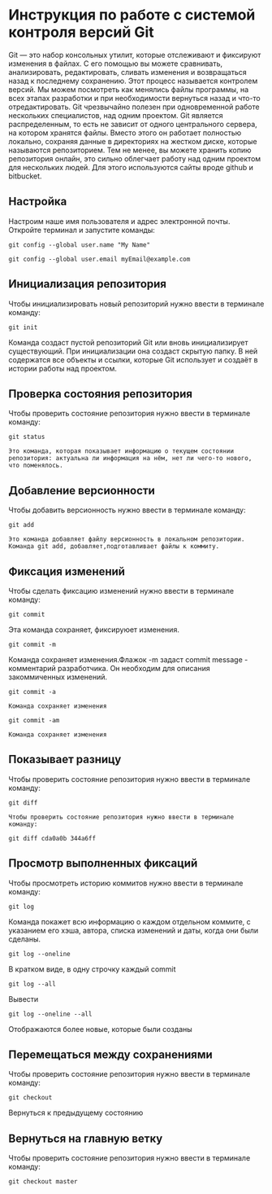 # **Инструкция по работе с системой контроля версий Git**

Git — это набор консольных утилит, которые отслеживают и фиксируют изменения в файлах. С его помощью вы можете сравнивать, анализировать, редактировать, сливать изменения и возвращаться назад к последнему сохранению. Этот процесс называется контролем версий. Мы можем посмотреть как менялись файлы программы, на всех этапах разработки и при необходимости вернуться назад и что-то отредактировать. Git чрезвычайно полезен при одновременной работе нескольких специалистов, над одним проектом. Git является распределенным, то есть не зависит от одного центрального сервера, на котором хранятся файлы. Вместо этого он работает полностью локально, сохраняя данные в директориях на жестком диске, которые называются репозиторием. Тем не менее, вы можете хранить копию репозитория онлайн, это сильно облегчает работу над одним проектом для нескольких людей. Для этого используются сайты вроде github и bitbucket.

## Настройка

Настроим наше имя пользователя и адрес электронной почты. Откройте терминал и запустите команды:

    git config --global user.name "My Name"

    git config --global user.email myEmail@example.com

## Инициализация репозитория

Чтобы инициализировать новый репозиторий нужно ввести в терминале команду:

    git init
    
   Команда создаст пустой репозиторий Git или вновь инициализирует существующий. При инициализации она создаст скрытую папку. В ней содержатся все объекты и ссылки, которые Git использует и создаёт в истории работы над проектом. 

## Проверка состояния репозитория

Чтобы проверить состояние репозитория нужно ввести в терминале команду:

    git status

    Это команда, которая показывает информацию о текущем состоянии репозитория: актуальна ли информация на нём, нет ли чего-то нового, что поменялось.

## Добавление версионности

Чтобы добавить версионность нужно ввести в терминале команду:

    git add

    Это команда добавляет файлу версионность в локальном репозитории. Команда git add, добавляет,подготавливает файлы к коммиту. 

## Фиксация изменений

Чтобы сделать фиксацию изменений нужно ввести в терминале команду:

    git commit

Эта команда сохраняет, фиксируюет изменения.


    git commit -m

Команда сохраняет изменения.Флажок -m задаст commit message - комментарий разработчика. Он необходим для описания закоммиченных изменений.

    git commit -a 

    Команда сохраняет изменения

    git commit -am

    Команда сохраняет изменения

## Показывает разницу

Чтобы проверить состояние репозитория нужно ввести в терминале команду:

    git diff

    Чтобы проверить состояние репозитория нужно ввести в терминале команду:

    git diff cda0a0b 344a6ff

## Просмотр выполненных фиксаций

Чтобы просмотреть историю коммитов нужно ввести в терминале команду:

    git log

Команда покажет всю информацию о каждом отдельном коммите, с указанием его хэша, автора, списка изменений и даты, когда они были сделаны.



    git log --oneline

В кратком виде, в одну строчку каждый commit

    git log --all

Вывести 

    git log --oneline --all

Отображаются более новые, которые были созданы

## Перемещаться между сохранениями

Чтобы проверить состояние репозитория нужно ввести в терминале команду:

    git checkout

Вернуться к предыдущему состоянию

## Вернуться на главную ветку

Чтобы проверить состояние репозитория нужно ввести в терминале команду:

    git checkout master







